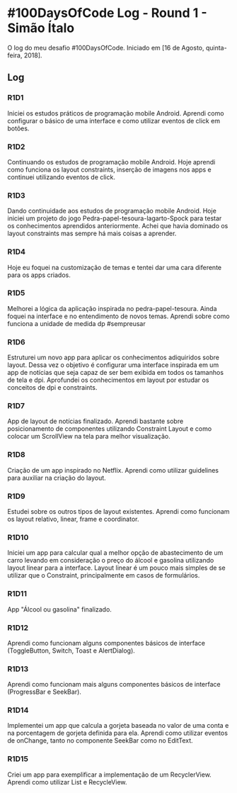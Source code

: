 # #100DaysOfCode Log - Round 1 - Simão Ítalo

O log do meu desafio #100DaysOfCode. Iniciado em [16 de Agosto, quinta-feira, 2018].

## Log

### R1D1 

Iniciei os estudos práticos de programação mobile Android. Aprendi como configurar o básico de uma interface e como utilizar eventos de click em botões.

### R1D2

Continuando os estudos de programação mobile Android. Hoje aprendi como funciona os layout constraints, inserção de imagens nos apps e continuei utilizando eventos de click.

### R1D3

Dando continuidade aos estudos de programação mobile Android. Hoje iniciei um projeto do jogo Pedra-papel-tesoura-lagarto-Spock para testar os conhecimentos aprendidos anteriormente. Achei que havia dominado os layout constraints mas sempre há mais coisas a aprender.

### R1D4

Hoje eu foquei na customização de temas e tentei dar uma cara diferente para os apps criados.

### R1D5

Melhorei a lógica da aplicação inspirada no pedra-papel-tesoura. Ainda foquei na interface e no entendimento de novos temas. Aprendi sobre como funciona a unidade de medida dp #sempreusar

### R1D6

Estruturei um novo app para aplicar os conhecimentos adiquiridos sobre layout. Dessa vez o objetivo é configurar uma interface inspirada em um app de notícias que seja capaz de ser bem exibida em todos os tamanhos de tela e dpi.
Aprofundei os conhecimentos em layout por estudar os conceitos de dpi e constraints.

### R1D7

App de layout de notícias finalizado. Aprendi bastante sobre posicionamento de componentes utilizando Constraint Layout e como colocar um ScrollView na tela para melhor visualização.

### R1D8

Criação de um app inspirado no Netflix. Aprendi como utilizar guidelines para auxiliar na criação do layout.

### R1D9

Estudei sobre os outros tipos de layout existentes. Aprendi como funcionam os layout relativo, linear, frame e coordinator.

### R1D10

Iniciei um app para calcular qual a melhor opção de abastecimento de um carro levando em consideração o preço do álcool e gasolina utilizando layout linear para a interface. Layout linear é um pouco mais simples de se utilizar que o Constraint, principalmente em casos de formulários.

### R1D11

App "Álcool ou gasolina" finalizado.

### R1D12

Aprendi como funcionam alguns componentes básicos de interface (ToggleButton, Switch, Toast e AlertDialog).

### R1D13

Aprendi como funcionam mais alguns componentes básicos de interface (ProgressBar e SeekBar).

### R1D14

Implementei um app que calcula a gorjeta baseada no valor de uma conta e na porcentagem de gorjeta definida para ela. Aprendi como utilizar eventos de onChange, tanto no componente SeekBar como no EditText.

### R1D15

Criei um app para exemplificar a implementação de um RecyclerView. Aprendi como utilizar List e RecycleView.